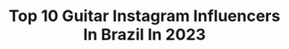 ---
title: Top 10 Guitar Instagram Influencers In Brazil In 2023
description: >-
  Find top guitar Instagram influencers in Brazil in 2023. Most popular hashtags: #guitar #rock #guitarrista.
platform: Instagram
hits: 491
text_top: See the most popular Instagram influencers on inBeat.
text_bottom: Our database aggregates 491 Instagram influencers like this in Brazil for you to pitch.
profiles:
  - username: "deleogt"
    fullname: >-
      
    bio: >-
      ✖️ guitarrista | @moradaoficial ✖️ CEO at @ggnexusbr ✖️ Pai do biel e marido da dea “deleo masterclass” ⬇️
    location: "Brazil"
    followers: 72420
    engagement: 961
    commentsToLikes: 0.067540
    id: ck6016uxwey4a0i14o16qpf8z
    verified: false
    hashtags: ""
  - username: "prikaamaral"
    fullname: >-
      Prika Amaral
    bio: >-
      Guitarist and founder of Nervosa @nervosathrash Sponsored by: @pedroneamps @kramerguitarsus @espacosom @tiaflex @sgstrings @knox_ink @edsmodshop
    location: "Brazil"
    followers: 54461
    engagement: 756
    commentsToLikes: 0.026618
    id: ckaow2are73lk0i78ynpftfks
    verified: false
    hashtags: "#thrashmetal, #nervosa, #perpetualchaos, #headbanger"
  - username: "muriloamancio"
    fullname: >-
      Murilo Amancio
    bio: >-
      Guitar for @BlackDaysNoises 🌐 Photographer | Videomaker #Turnêmatriz @pitty |@analog_35 | @fenrisclothing | @lexquisitefilms muriloaamancio@gmail.com
    location: "Brazil"
    followers: 9809
    engagement: 623
    commentsToLikes: 0.076760
    id: ck0txwsjbksa30i19fagnnay1
    verified: false
    hashtags: "#pitty, #turn, #sonyalpha, #matriz"
  - username: "lucasxmalta"
    fullname: >-
      Lucas Malta
    bio: >-
      SP/23 anos Guitarra 🎸 São Paulo-SP Contato - E-mail 👇🏻
    location: "Brazil"
    followers: 79867
    engagement: 265
    commentsToLikes: 0.040984
    id: ck1387n4jevy10i195p2hyp7n
    verified: false
    hashtags: "#hairstyle, #longhair, #blondehair, #ink"
  - username: "esprilalimariane"
    fullname: >-
      E S P R I L A 🎸
    bio: >-
      🔴 Guitarrista na @tnshebr 🔴 PROFª GUITARRA/VIOLÃO 🔴 aulas online e presenciais 🔴 Agende agora sua aula experimental 😉 🔴 D’Addario•Gibson Brasil ⬇️⬇️
    location: "Brazil"
    followers: 11025
    engagement: 447
    commentsToLikes: 0.094124
    id: ck5pzyz8e3ftf0i11uakrr1x1
    verified: false
    hashtags: "#kikoloureiro, #guitar, #rock, #estudeguitarra"
  - username: "anderson_guitta"
    fullname: >-
      lanchinho_guitta
    bio: >-
      guitarrista:🎸e produtor musical,experiência @ze_vaqueiroof @wanessa_aylla💍 pai de duas princesas 👸
    location: "Brazil"
    followers: 3814
    engagement: 1622
    commentsToLikes: 0.069376
    id: ckaoxcbi4cpxf0i787eb83fu5
    verified: false
    hashtags: ""
  - username: "thiagopitrez"
    fullname: >-
      Thiago Pitrez
    bio: >-
      Fotógrafo • Filmmaker • Guitarrista da @rockfused . POA | RS
    location: "Brazil"
    followers: 21965
    engagement: 189
    commentsToLikes: 0.096287
    id: ck8t0kcz0scxx0j78ekfcs9pb
    verified: false
    hashtags: "#pinscher, #pretilene, #nadadora, #casamento"
  - username: "paula_carregosa"
    fullname: >-
      🛸 PAULA CARREGOSA
    bio: >-
      Brazilian Lefty-handed Guitarrista 🎸 I’m Random👹 Produção Musical @ejectstudios Formada em Comunicação Social | RP | MKT | MÍDIAS @flavio.produtor 💍
    location: "Brazil"
    followers: 108108
    engagement: 385
    commentsToLikes: 0.016506
    id: ck5zy3zhk96ra0i14g8ugfv10
    verified: false
    hashtags: "#julianocorrea, #itapetininga, #cabelosaudavel, #itape"
  - username: "danylloxarles"
    fullname: >-
      Dany Boy
    bio: >-
      Guitarrista e Produtor Musical! 🎧🎸🇧🇷 @drmusic83 @dialetorock Gravações online. Informações pelo direct. João Pessoa - PB📍
    location: "Brazil"
    followers: 10276
    engagement: 360
    commentsToLikes: 0.082991
    id: ck8t0l0afsf560j78lv82fd53
    verified: false
    hashtags: "#producaomusical, #forr, #forronaguitarra, #musicaminhavida"
  - username: "juliasmithoficial"
    fullname: >-
      JULIA SMITH
    bio: >-
      🎤cantora 🎹compositora 🎸guitarrista CALMA E PAZ - ASSISTA AGORA 👇🏻
    location: "Brazil"
    followers: 22209
    engagement: 76
    commentsToLikes: 0.109153
    id: ck8tdtjaw4prl0j78759hwtih
    verified: false
    hashtags: "#diadomusico, #johnmayer, #emojiofa, #repost"
---